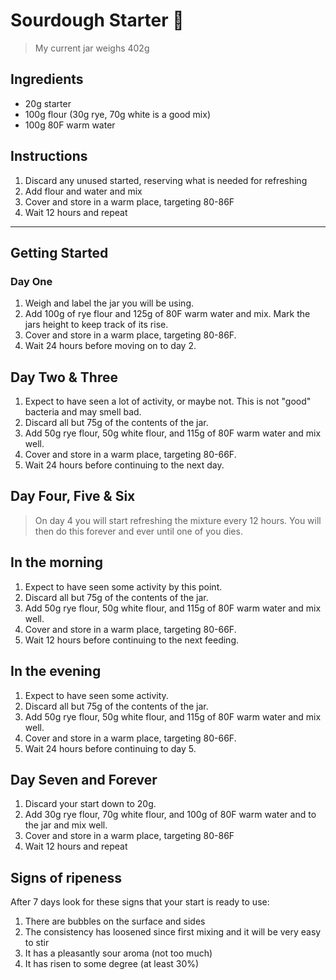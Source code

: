 # Sourdough Starter 🦠

> My current jar weighs 402g

## Ingredients

* 20g starter
* 100g flour (30g rye, 70g white is a good mix)
* 100g 80F warm water

## Instructions

1. Discard any unused started, reserving what is needed for refreshing
1. Add flour and water and mix
1. Cover and store in a warm place, targeting 80-86F
1. Wait 12 hours and repeat

___

## Getting Started

### Day One

1. Weigh and label the jar you will be using.
1. Add 100g of rye flour and 125g of 80F warm water and mix. Mark the jars height to keep track of its rise.
1. Cover and store in a warm place, targeting 80-86F.
1. Wait 24 hours before moving on to day 2.

## Day Two & Three

1. Expect to have seen a lot of activity, or maybe not. This is not "good" bacteria and may smell bad.
1. Discard all but 75g of the contents of the jar.
1. Add 50g rye flour, 50g white flour, and 115g  of 80F warm water and mix well.
1. Cover and store in a warm place, targeting 80-66F.
1. Wait 24 hours before continuing to the next day.

## Day Four, Five & Six

> On day 4 you will start refreshing the mixture every 12 hours. You will then do this forever and ever until one of you dies.

## In the morning

1. Expect to have seen some activity by this point.
1. Discard all but 75g of the contents of the jar.
1. Add 50g rye flour, 50g white flour, and 115g  of 80F warm water and mix well.
1. Cover and store in a warm place, targeting 80-66F.
1. Wait 12 hours before continuing to the next feeding.

## In the evening

1. Expect to have seen some activity.
1. Discard all but 75g of the contents of the jar.
1. Add 50g rye flour, 50g white flour, and 115g  of 80F warm water and mix well.
1. Cover and store in a warm place, targeting 80-66F.
1. Wait 24 hours before continuing to day 5.

## Day Seven and Forever

1. Discard your start down to 20g.
1. Add 30g rye flour, 70g white flour, and 100g of 80F warm water and to the jar and mix well.
1. Cover and store in a warm place, targeting 80-86F
1. Wait 12 hours and repeat

## Signs of ripeness

After 7 days look for these signs that your start is ready to use:

1. There are bubbles on the surface and sides
1. The consistency has loosened since first mixing and it will be very easy to stir
1. It has a pleasantly sour aroma (not too much)
1. It has risen to some degree (at least 30%)
